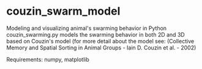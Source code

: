 # couzin_swarm_model
Modeling and visualizing animal's swarming behavior in Python
couzin_swarming.py models the swarming behavior in both 2D and 3D based on Couzin's model (for more detail about the model see:
(Collective Memory and Spatial Sorting in Animal Groups - Iain D. Couzin et al. - 2002)

Requirements: numpy, matplotlib
